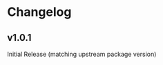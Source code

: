 <!--
SPDX-FileCopyrightText: 2025 Joe Pitt

SPDX-License-Identifier: GPL-3.0-only
-->
# Changelog

## v1.0.1

Initial Release (matching upstream package version)
